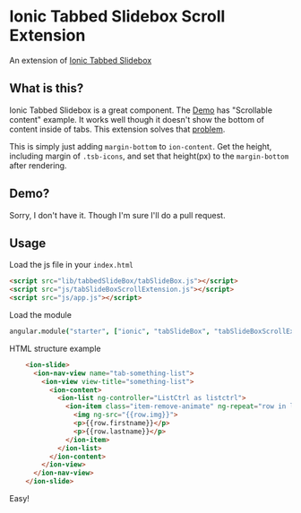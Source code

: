 # Ionic Tabbed Slidebox Scroll Extension
An extension of [Ionic Tabbed Slidebox](https://github.com/saravmajestic/ionic/tree/master/tabbedSlideBox)

## What is this?
Ionic Tabbed Slidebox is a great component. The [Demo](http://ionic-sarav.rhcloud.com/ionic/tabbedSlideBox/#/) has "Scrollable content" example. It works well though it doesn't show the bottom of content inside of tabs.
This extension solves that [problem](https://github.com/saravmajestic/ionic/issues/22).

This is simply just adding `margin-bottom` to `ion-content`. Get the height, including margin of `.tsb-icons`, and set that height(px) to the `margin-bottom` after rendering.

## Demo?
Sorry, I don't have it. Though I'm sure I'll do a pull request.

## Usage
Load the js file in your `index.html`

```html
<script src="lib/tabbedSlideBox/tabSlideBox.js"></script>
<script src="js/tabSlideBoxScrollExtension.js"></script>
<script src="js/app.js"></script>
```

Load the module

```coffeescript
angular.module("starter", ["ionic", "tabSlideBox", "tabSlideBoxScrollExtension"])
```

HTML structure example

```html
    <ion-slide>
      <ion-nav-view name="tab-something-list">
        <ion-view view-title="something-list">
          <ion-content>
            <ion-list ng-controller="ListCtrl as listctrl">
              <ion-item class="item-remove-animate" ng-repeat="row in listctrl.rows" type="item-text-wrap">
                <img ng-src="{{row.img}}">
                <p>{{row.firstname}}</p>
                <p>{{row.lastname}}</p>
              </ion-item>
            </ion-list>
          </ion-content>
        </ion-view>
      </ion-nav-view>
    </ion-slide>
```

Easy!
